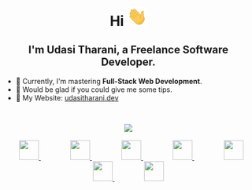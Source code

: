 <h1 align="center">Hi <img src="https://raw.githubusercontent.com/ABSphreak/ABSphreak/master/gifs/Hi.gif" width="40px" /></h1>
<h2 align="center">I'm Udasi Tharani, a Freelance Software Developer.</h2>

- 🚀 Currently, I'm mastering **Full-Stack Web Development**.
- 💬 Would be glad if you could give me some tips.
- 📱 My Website: [udasitharani.dev](https://udasitharani.dev)
<br/>
<p align="center">
<img src="https://github-readme-stats-five-lyart.vercel.app/api?username=udasitharani&show_icons=true" />
</p>

<p align="center">
    <a href="mailto: me@udasitharani.dev">
        <span style="padding: 30px;">
            <img src='https://github.com/udasitharani/udasitharani/blob/master/gmail.svg' width="40" height="40"/>
        </span>
    </a>
    <a href="https://www.instagram.com/udasi.tharani/">
        <span style="padding: 30px;">
            <img src='https://github.com/udasitharani/udasitharani/blob/master/instagram.svg'
            width="40" height="40"/>
        </span>
    </a>
    <a href="https://www.linkedin.com/in/udasi-tharani-bb3232193/">
        <span style="padding: 30px;">
            <img src='https://github.com/udasitharani/udasitharani/blob/master/linkedin.svg' width="40" height="40"/>
        </span>
    </a>
    <a href="https://t.me/udasitharani">
        <span style="padding: 30px;">
            <img src='https://github.com/udasitharani/udasitharani/blob/master/telegram.svg' width="40" height="40"/>
        </span>
    </a>
    <a href="https://medium.com/@udasitharani">
        <span style="padding: 30px;">
            <img src='https://github.com/udasitharani/udasitharani/blob/master/medium.svg' width="40" height="40"/>
        </span>
    </a>
    <a href="https://github.com/udasitharani">
        <span style="padding: 30px;">
            <img src='https://github.com/udasitharani/udasitharani/blob/master/github.svg' width="40" height="40"/>
        </span>
    </a>
    <a href="https://twitter.com/TharaniUdasi">
        <span style="padding: 30px;">
            <img src='https://github.com/udasitharani/udasitharani/blob/master/twitter.svg' width="40" height="40"/>
        </span>
    </a>
</p>
